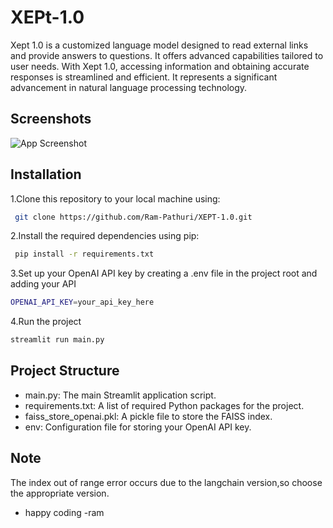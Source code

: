 
# XEPt-1.0

Xept 1.0 is a customized language model designed to read external links and provide answers to questions. It offers advanced capabilities tailored to user needs. With Xept 1.0, accessing information and obtaining accurate responses is streamlined and efficient. It represents a significant advancement in natural language processing technology.

## Screenshots

![App Screenshot](https://github.com/Ram-Pathuri/XEPT-1.0/blob/main/xept-1.0.png)


## Installation

1.Clone this repository to your local machine using:
```bash
 git clone https://github.com/Ram-Pathuri/XEPT-1.0.git
```

2.Install the required dependencies using pip:
  

```bash
 pip install -r requirements.txt
```
    
3.Set up your OpenAI API key by creating a .env file in the project root and adding your API

  
  ```bash
OPENAI_API_KEY=your_api_key_here
```
  4.Run the project

  
  ```bash
streamlit run main.py
```



## Project Structure

- main.py: The main Streamlit application script.
- requirements.txt: A list of required Python packages for the project.
- faiss_store_openai.pkl: A pickle file to store the FAISS index.
- env: Configuration file for storing your OpenAI API key.
## Note

The index out of range error occurs due to  the langchain version,so choose the appropriate version.
- happy coding -ram



